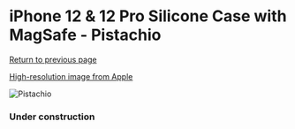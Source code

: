 # iPhone 12 & 12 Pro Silicone Case with MagSafe - Pistachio

[Return to previous page](/iphone_12)

[High-resolution image from Apple](https://store.storeimages.cdn-apple.com/8756/as-images.apple.com/is/MK003?wid=4500&hei=4500&fmt=png)

<div style="width: 384px"><img src="/everysource/MK003.png" alt="Pistachio"></div>

### Under construction
